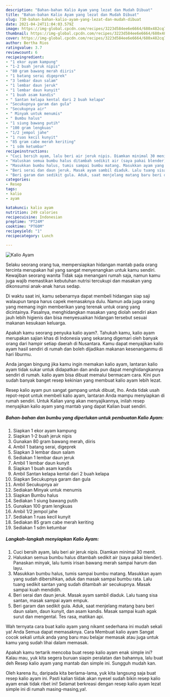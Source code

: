 ```yaml
---
description: "Bahan-bahan Kalio Ayam yang lezat dan Mudah Dibuat"
title: "Bahan-bahan Kalio Ayam yang lezat dan Mudah Dibuat"
slug: 730-bahan-bahan-kalio-ayam-yang-lezat-dan-mudah-dibuat
date: 2021-04-24T11:04:03.579Z
image: https://img-global.cpcdn.com/recipes/3223d584ee6e6664/680x482cq70/kalio-ayam-foto-resep-utama.jpg
thumbnail: https://img-global.cpcdn.com/recipes/3223d584ee6e6664/680x482cq70/kalio-ayam-foto-resep-utama.jpg
cover: https://img-global.cpcdn.com/recipes/3223d584ee6e6664/680x482cq70/kalio-ayam-foto-resep-utama.jpg
author: Bertha Rios
ratingvalue: 3.7
reviewcount: 6
recipeingredient:
- "1 ekor ayam kampung"
- "1-2 buah jeruk nipis"
- "80 gram bawang merah diiris"
- "1 batang serai digeprek"
- "3 lembar daun salam"
- "1 lembar daun jeruk"
- "1 lembar daun kunyit"
- "1 buah asam kandis"
- " Santan kelapa kental dari 2 buah kelapa"
- "Secukupnya garam dan gula"
- "Secukupnya air"
- " Minyak untuk menumis"
- " Bumbu halus"
- "1 siung bawang putih"
- "100 gram lengkuas"
- "1/2 jempol jahe"
- "1 ruas kecil kunyit"
- "85 gram cabe merah keriting"
- "1 sdm ketumbar"
recipeinstructions:
- "Cuci bersih ayam, lalu beri air jeruk nipis. Diamkan minimal 30 menit."
- "Haluskan semua bumbu halus ditambah sedikit air (saya pakai blender). Panaskan minyak, lalu tumis irisan bawang merah sampai harum dan layu."
- "Masukkan bumbu halus, tumis sampai bumbu matang. Masukkan ayam yang sudah dibersihkan, aduk dan masak sampai bumbu rata. Lalu tuang sedikit santan yang sudah ditambah air secukupnya. Masak sampai kuah mendidih."
- "Beri serai dan daun jeruk. Masak ayam sambil diaduk. Lalu tuang sisa santan, masak sampai ayam empuk."
- "Beri garam dan sedikit gula. Aduk, saat menjelang matang baru beri daun salam, daun kunyit, dan asam kandis. Masak sampai kuah agak surut dan mengental. Tes rasa, matikan api."
categories:
- Resep
tags:
- kalio
- ayam

katakunci: kalio ayam 
nutrition: 249 calories
recipecuisine: Indonesian
preptime: "PT24M"
cooktime: "PT60M"
recipeyield: "1"
recipecategory: Lunch

---
```



![Kalio Ayam](https://img-global.cpcdn.com/recipes/3223d584ee6e6664/680x482cq70/kalio-ayam-foto-resep-utama.jpg)

Selaku seorang orang tua, mempersiapkan hidangan mantab pada orang tercinta merupakan hal yang sangat menyenangkan untuk kamu sendiri. Kewajiban seorang  wanita Tidak saja menangani rumah saja, namun kamu juga wajib memastikan kebutuhan nutrisi tercukupi dan masakan yang dikonsumsi anak-anak harus sedap.

Di waktu  saat ini, kamu sebenarnya dapat membeli hidangan siap saji walaupun tanpa harus capek memasaknya dulu. Namun ada juga orang yang memang ingin memberikan yang terenak untuk orang yang dicintainya. Pasalnya, menghidangkan masakan yang diolah sendiri akan jauh lebih higienis dan bisa menyesuaikan hidangan tersebut sesuai makanan kesukaan keluarga. 



Apakah kamu seorang penyuka kalio ayam?. Tahukah kamu, kalio ayam merupakan sajian khas di Indonesia yang sekarang digemari oleh banyak orang dari hampir setiap daerah di Nusantara. Kamu dapat menyajikan kalio ayam hasil sendiri di rumah dan boleh dijadikan makanan kesenanganmu di hari liburmu.

Anda jangan bingung jika kamu ingin memakan kalio ayam, lantaran kalio ayam tidak sukar untuk didapatkan dan anda pun dapat menghidangkannya sendiri di rumah. kalio ayam bisa dibuat memalui bermacam cara. Kini pun sudah banyak banget resep kekinian yang membuat kalio ayam lebih lezat.

Resep kalio ayam pun sangat gampang untuk dibuat, lho. Anda tidak usah repot-repot untuk membeli kalio ayam, lantaran Anda mampu menyiapkan di rumah sendiri. Untuk Kalian yang akan menyajikannya, inilah resep menyajikan kalio ayam yang mantab yang dapat Kalian buat sendiri.

<!--inarticleads1-->

##### Bahan-bahan dan bumbu yang diperlukan untuk pembuatan Kalio Ayam:

1. Siapkan 1 ekor ayam kampung
1. Siapkan 1-2 buah jeruk nipis
1. Gunakan 80 gram bawang merah, diiris
1. Ambil 1 batang serai, digeprek
1. Siapkan 3 lembar daun salam
1. Sediakan 1 lembar daun jeruk
1. Ambil 1 lembar daun kunyit
1. Siapkan 1 buah asam kandis
1. Ambil  Santan kelapa kental dari 2 buah kelapa
1. Siapkan Secukupnya garam dan gula
1. Ambil Secukupnya air
1. Sediakan  Minyak untuk menumis
1. Siapkan  Bumbu halus
1. Sediakan 1 siung bawang putih
1. Gunakan 100 gram lengkuas
1. Ambil 1/2 jempol jahe
1. Sediakan 1 ruas kecil kunyit
1. Sediakan 85 gram cabe merah keriting
1. Sediakan 1 sdm ketumbar




<!--inarticleads2-->

##### Langkah-langkah menyiapkan Kalio Ayam:

1. Cuci bersih ayam, lalu beri air jeruk nipis. Diamkan minimal 30 menit.
1. Haluskan semua bumbu halus ditambah sedikit air (saya pakai blender). Panaskan minyak, lalu tumis irisan bawang merah sampai harum dan layu.
1. Masukkan bumbu halus, tumis sampai bumbu matang. Masukkan ayam yang sudah dibersihkan, aduk dan masak sampai bumbu rata. Lalu tuang sedikit santan yang sudah ditambah air secukupnya. Masak sampai kuah mendidih.
1. Beri serai dan daun jeruk. Masak ayam sambil diaduk. Lalu tuang sisa santan, masak sampai ayam empuk.
1. Beri garam dan sedikit gula. Aduk, saat menjelang matang baru beri daun salam, daun kunyit, dan asam kandis. Masak sampai kuah agak surut dan mengental. Tes rasa, matikan api.




Wah ternyata cara buat kalio ayam yang nikamt sederhana ini mudah sekali ya! Anda Semua dapat memasaknya. Cara Membuat kalio ayam Sangat cocok sekali untuk anda yang baru mau belajar memasak atau juga untuk kamu yang sudah lihai dalam memasak.

Apakah kamu tertarik mencoba buat resep kalio ayam enak simple ini? Kalau mau, yuk kita segera buruan siapin peralatan dan bahannya, lalu buat deh Resep kalio ayam yang mantab dan simple ini. Sungguh mudah kan. 

Oleh karena itu, daripada kita berlama-lama, yuk kita langsung saja buat resep kalio ayam ini. Pasti kalian tiidak akan nyesel sudah bikin resep kalio ayam enak tidak ribet ini! Selamat berkreasi dengan resep kalio ayam lezat simple ini di rumah masing-masing,ya!.

